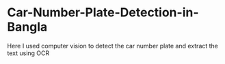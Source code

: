 # Car-Number-Plate-Detection-in-Bangla
Here I used computer vision to detect the car number plate and extract the text using OCR
